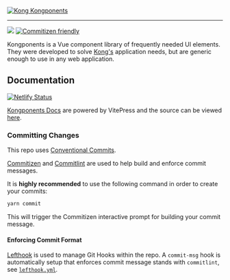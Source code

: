 [![Kong Kongponents](/docs/.vitepress/public/img/kongponents-logo.jpg?raw=true)][docsUrl]

---

![](https://github.com/Kong/kongponents/workflows/Node%20CI/badge.svg)
[![Commitizen friendly](https://img.shields.io/badge/commitizen-friendly-brightgreen.svg)](http://commitizen.github.io/cz-cli/)

Kongponents is a Vue component library of frequently needed UI elements. They were developed to solve [Kong's](https://konghq.com) application needs, but are generic enough to use in any web application.

## Documentation

[![Netlify Status](https://api.netlify.com/api/v1/badges/426d5e0a-fc41-4c1d-ba80-38417b614394/deploy-status?branch=main)](https://app.netlify.com/sites/kongponents/deploys)

[Kongponents Docs][docsUrl] are powered by VitePress and the source can be viewed [here](docs/).

[docsUrl]: https://kongponents.konghq.com

### Committing Changes

This repo uses [Conventional Commits](https://www.conventionalcommits.org/en/v1.0.0/).

[Commitizen](https://github.com/commitizen/cz-cli) and [Commitlint](https://github.com/conventional-changelog/commitlint) are used to help build and enforce commit messages.

It is __highly recommended__ to use the following command in order to create your commits:

```sh
yarn commit
```

This will trigger the Commitizen interactive prompt for building your commit message.

#### Enforcing Commit Format

[Lefthook](https://github.com/evilmartians/lefthook) is used to manage Git Hooks within the repo. A `commit-msg` hook is automatically setup that enforces commit message stands with `commitlint`, see [`lefthook.yml`](./lefthook.yml).
